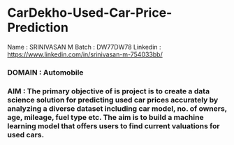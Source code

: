 # CarDekho-Used-Car-Price-Prediction
Name : SRINIVASAN M
Batch : DW77DW78
Linkedin : https://www.linkedin.com/in/srinivasan-m-754033bb/
### **DOMAIN** : **Automobile**
### **AIM** : **The primary objective of is project is to create a data science solution for predicting used car prices accurately by analyzing a diverse dataset including car model, no. of owners, age, mileage, fuel type etc. The aim is to build a machine learning model that offers users to find current valuations for used cars.**



